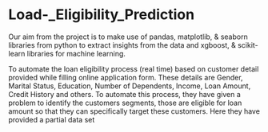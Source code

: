 # Load-_Eligibility_Prediction


Our aim from the project is to make use of pandas, matplotlib, & seaborn libraries from python to extract insights from the data and xgboost, & scikit-learn libraries for machine learning.


To automate the loan eligibility process (real time) based on customer detail provided while filling online application form. These details are Gender, Marital Status, Education, Number of Dependents, Income, Loan Amount, Credit History and others. To automate this process, they have given a problem to identify the customers segments, those are eligible for loan amount so that they can specifically target these customers. Here they have provided a partial data set
